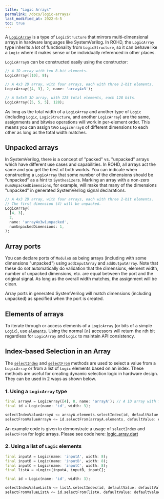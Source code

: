 ```yaml
---
title: "Logic Arrays"
permalink: /docs/logic-arrays/
last_modified_at: 2022-6-5
toc: true
---
```


A [`LogicArray`](https://intel.github.io/rohd/rohd/LogicArray-class.html) is a type of `LogicStructure` that mirrors multi-dimensional arrays in hardware languages like SystemVerilog.  In ROHD, the `LogicArray` type inherits a lot of functionality from `LogicStructure`, so it can behave like a `Logic` where it makes sense or be individually referenced in other places.

`LogicArray`s can be constructed easily using the constructor:

```dart
// A 1D array with ten 8-bit elements.
LogicArray([10], 8);

// A 4x3 2D array, with four arrays, each with three 2-bit elements.
LogicArray([4, 3], 2, name: 'array4x3');

// A 5x5x5 3D array, with 125 total elements, each 128 bits.
LogicArray([5, 5, 5], 128);
```

As long as the total width of a `LogicArray` and another type of `Logic` (including `Logic`, `LogicStructure`, and another `LogicArray`) are the same, assignments and bitwise operations will work in per-element order.  This means you can assign two `LogicArray`s of different dimensions to each other as long as the total width matches.

## Unpacked arrays

In SystemVerilog, there is a concept of "packed" vs. "unpacked" arrays which have different use cases and capabilities. In ROHD, all arrays act the same and you get the best of both worlds.  You can indicate when constructing a `LogicArray` that some number of the dimensions should be "unpacked" as a hint to `Synthesizer`s. Marking an array with a non-zero `numUnpackedDimensions`, for example, will make that many of the dimensions "unpacked" in generated SystemVerilog signal declarations.

```dart
// A 4x3 2D array, with four arrays, each with three 2-bit elements.
// The first dimension (4) will be unpacked.
LogicArray(
  [4, 3],
  2,
  name: 'array4x3w1unpacked',
  numUnpackedDimensions: 1,
);
```

## Array ports

You can declare ports of `Module`s as being arrays (including with some dimensions "unpacked") using `addInputArray` and `addOutputArray`. Note that these do _not_ automatically do validation that the dimensions, element width, number of unpacked dimensions, etc. are equal between the port and the original signal. As long as the overall width matches, the assignment will be clean.

Array ports in generated SystemVerilog will match dimensions (including unpacked) as specified when the port is created.

## Elements of arrays

To iterate through or access elements of a `LogicArray` (or bits of a simple `Logic`), use [`elements`](https://intel.github.io/rohd/rohd/Logic/elements.html).  Using the normal `[n]` accessors will return the `n`th bit regardless for `LogicArray` and `Logic` to maintain API consistency.

## Index-based Selection in an Array

The [`selectIndex`](https://intel.github.io/rohd/rohd/IndexedLogic/selectIndex.html) and [`selectFrom`](https://intel.github.io/rohd/rohd/Logic/selectFrom.html) methods are used to select a value from a `LogicArray` or from a list of `Logic` elements based on an index. These methods are useful for creating dynamic selection logic in hardware design. They can be used in 2 ways as shown below.

### 1. Using a `LogicArray` type

```dart
final arrayA = LogicArray([4], 8, name: 'arrayA'); // A 1D array with four 8-bit element
final id = Logic(name: 'id', width: 3);

selectIndexValueArrayA <= arrayA.elements.selectIndex(id, defaultValue: defaultValue);
selectFromValueArrayA <= id.selectFrom(arrayA.elements, defaultValue: defaultValue);
```

An example code is given to demonstrate a usage of `selectIndex` and `selectFrom` for logic arrays.
Please see code here: [logic_array.dart](https://github.com/intel/rohd/blob/main/example/logic_array.dart)

### 2. Using a list of `Logic` elements

```dart
final inputA = Logic(name: 'inputA', width: 8);
final inputB = Logic(name: 'inputB', width: 8);
final inputC = Logic(name: 'inputC', width: 8);
final listA = <Logic>[inputA, inputB, inputC];

final id = Logic(name: 'id', width: 3);

selectIndexValueListA <= listA.selectIndex(id, defaultValue: defaultValue);
selectFromValueListA <= id.selectFrom(listA, defaultValue: defaultValue);
```
